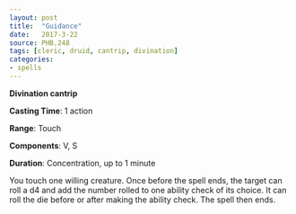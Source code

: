 ```yaml
---
layout: post
title:  "Guidance"
date:   2017-3-22
source: PHB.248
tags: [cleric, druid, cantrip, divination]
categories:
- spells
---
```


**Divination cantrip**

**Casting Time**: 1 action

**Range**: Touch

**Components**: V, S

**Duration**: Concentration, up to 1 minute

You touch one willing creature. Once before the spell ends, the target can roll a d4 and add the number rolled to one ability check of its choice. It can roll the die before or after making the ability check. The spell then ends.
